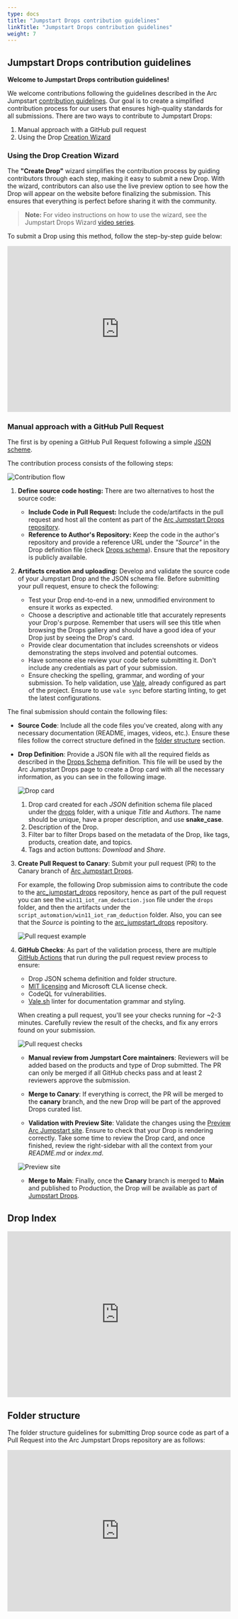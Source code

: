 ```yaml
---
type: docs
title: "Jumpstart Drops contribution guidelines"
linkTitle: "Jumpstart Drops contribution guidelines"
weight: 7
---
```


## Jumpstart Drops contribution guidelines

**Welcome to Jumpstart Drops contribution guidelines!**

We welcome contributions following the guidelines described in the Arc Jumpstart [contribution guidelines](./../contribution_guidelines).
Our goal is to create a simplified contribution process for our users that ensures high-quality standards for all submissions. There are two ways to contribute to Jumpstart Drops:

  1. Manual approach with a GitHub pull request
  2. Using the Drop [Creation Wizard](https://aka.ms/JumpstartDropsWizard)

### Using the Drop Creation Wizard
The **"Create Drop"** wizard simplifies the contribution process by guiding contributors through each step, making it easy to submit a new Drop. With the wizard, contributors can also use the live preview option to see how the Drop will appear on the website before finalizing the submission. This ensures that everything is perfect before sharing it with the community.

> **Note:** For video instructions on how to use the wizard, see the Jumpstart Drops Wizard [video series](https://aka.ms/JumpstartDropsWizard).

To submit a Drop using this method, follow the step-by-step guide below:

<div style="position: relative; box-sizing: content-box; max-height: 80vh; max-height: 80svh; width: 100%; aspect-ratio: 1.7170283806343907; padding: 40px 0 40px 0;"><iframe src="https://app.supademo.com/embed/cm7kw351x00n8zx0iazc9ippi?embed_v=2" loading="lazy" title="aka.ms/jumpstartdrops" allow="clipboard-write" frameborder="0" webkitallowfullscreen="true" mozallowfullscreen="true" allowfullscreen style="position: absolute; top: 0; left: 0; width: 100%; height: 100%;"></iframe></div>

### Manual approach with a GitHub Pull Request

The first is by opening a GitHub Pull Request following a simple [JSON scheme](https://github.com/Azure/arc_jumpstart_drops/blob/main/SCHEMA.md).

The contribution process consists of the following steps:

 ![Contribution flow](./contribution_flow.png)

  1. **Define source code hosting:** There are two alternatives to host the source code:

      - **Include Code in Pull Request:** Include the code/artifacts in the pull request and host all the content as part of the [Arc Jumpstart Drops repository](https://github.com/Azure/arc_jumpstart_drops).
      - **Reference to Author's Repository:** Keep the code in the author's repository and provide a reference URL under the _"Source"_ in the Drop definition file (check [Drops schema](https://github.com/Azure/arc_jumpstart_drops/blob/main/SCHEMA.md)). Ensure that the repository is publicly available.

  2. **Artifacts creation and uploading:** Develop and validate the source code of your Jumpstart Drop and the JSON schema file. Before submitting your pull request, ensure to check the following:

      - Test your Drop end-to-end in a new, unmodified environment to ensure it works as expected.
      - Choose a descriptive and actionable title that accurately represents your Drop's purpose. Remember that users will see this title when browsing the Drops gallery and should have a good idea of your Drop just by seeing the Drop's card.
      - Provide clear documentation that includes screenshots or videos demonstrating the steps involved and potential outcomes.
      - Have someone else review your code before submitting it. Don't include any credentials as part of your submission.
      - Ensure checking the spelling, grammar, and wording of your submission. To help validation, use [Vale](https://vale.sh/), already configured as part of the project. Ensure to use `vale sync` before starting linting, to get the latest configurations.

The final submission should contain the following files:

- **Source Code**: Include all the code files you've created, along with any necessary documentation (README, images, videos, etc.). Ensure these files follow the correct structure defined in the [folder structure](#folder-structure) section.

- **Drop Definition**: Provide a JSON file with all the required fields as described in the [Drops Schema](https://github.com/Azure/arc_jumpstart_drops/blob/main/SCHEMA.md) definition. This file will be used by the Arc Jumpstart Drops page to create a Drop card with all the necessary information, as you can see in the following image.

    ![Drop card](./drop_definition.png)

    1. Drop card created for each *JSON* definition schema file placed under the [drops](https://github.com/Azure/arc_jumpstart_drops/tree/main/drops) folder, with a unique *Title* and *Authors*. The name should be unique, have a proper description, and use **snake_case**.
    2. Description of the Drop.
    3. Filter bar to filter Drops based on the metadata of the Drop, like tags, products, creation date, and topics.
    4. Tags and action buttons: _Download_ and _Share_.

3. **Create Pull Request to Canary**: Submit your pull request (PR) to the Canary branch of [Arc Jumpstart Drops](https://github.com/Azure/arc_jumpstart_drops).

    For example, the following Drop submission aims to contribute the code to the [arc_jumpstart_drops](https://github.com/Azure/arc_jumpstart_drops) repository, hence as part of the pull request you can see the `win11_iot_ram_deduction.json` file under the `drops` folder, and then the artifacts under the `script_automation/win11_iot_ram_deduction` folder. Also, you can see that the *Source* is pointing to the [arc_jumpstart_drops](https://github.com/Azure/arc_jumpstart_drops) repository.

    ![Pull request example](./drop_submission.png)

4. **GitHub Checks**: As part of the validation process, there are multiple [GitHub Actions](https://github.com/Azure/arc_jumpstart_drops/actions) that run during the pull request review process to ensure:

      - Drop JSON schema definition and folder structure.
      - [MIT licensing](https://github.com/Azure/arc_jumpstart_drops?tab=MIT-1-ov-file#readme) and Microsoft CLA license check.
      - CodeQL for vulnerabilities.
      - [Vale.sh](https://vale.sh/) linter for documentation grammar and styling.

    When creating a pull request, you'll see your checks running for ~2-3 minutes. Carefully review the result of the checks, and fix any errors found on your submission.

     ![Pull request checks](./checks.png)

   - **Manual review from Jumpstart Core maintainers**: Reviewers will be added based on the products and type of Drop submitted. The PR can only be merged if all GitHub checks pass and at least 2 reviewers approve the submission.

   - **Merge to Canary**: If everything is correct, the PR will be merged to the **canary** branch, and the new Drop will be part of the approved Drops curated list.

   - **Validation with Preview Site**: Validate the changes using the [Preview Arc Jumpstart site](https://bvt.test.arcjumpstart.azure.com/azure_jumpstart_drops). Ensure to check that your Drop is rendering correctly. Take some time to review the Drop card, and once finished, review the right-sidebar with all the context from your _README.md_ or _index.md_.

    ![Preview site](./preview_site.png)

   - **Merge to Main**: Finally, once the **Canary** branch is merged to **Main** and published to Production, the Drop will be available as part of [Jumpstart Drops](https://jumpstart.azure.com/azure_jumpstart_drops).

## Drop Index

<div style="position: relative; box-sizing: content-box; max-height: 80vh; max-height: 80svh; width: 100%; aspect-ratio: 1.7170283806343907; padding: 40px 0 40px 0;"><iframe src="https://app.supademo.com/embed/cm7memt8s00m82l0jn4kvbfpn?embed_v=2" loading="lazy" title="Jumpstart Drops Index" allow="clipboard-write" frameborder="0" webkitallowfullscreen="true" mozallowfullscreen="true" allowfullscreen style="position: absolute; top: 0; left: 0; width: 100%; height: 100%;"></iframe></div>

## Folder structure

The folder structure guidelines for submitting Drop source code as part of a Pull Request into the Arc Jumpstart Drops repository are as follows:

<div style="position: relative; box-sizing: content-box; max-height: 80vh; max-height: 80svh; width: 100%; aspect-ratio: 1.7777777777777777; padding: 40px 0 40px 0;"><iframe src="https://app.supademo.com/embed/cm7mh44g4014iz50ib91kmzan?embed_v=2" loading="lazy" title="Jumpstart Drops folder structure" allow="clipboard-write" frameborder="0" webkitallowfullscreen="true" mozallowfullscreen="true" allowfullscreen style="position: absolute; top: 0; left: 0; width: 100%; height: 100%;"></iframe></div>
